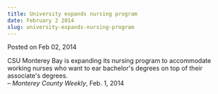 ```yaml
---
title: University expands nursing program
date: February 2 2014
slug: university-expands-nursing-program
---
```


 



<span class="date">Posted on Feb 02, 2014    </span>
<p>CSU Monterey Bay is expanding its nursing program to accommodate
working nurses who want to ear bachelor&apos;s degrees on top of their
associate&apos;s degrees.<br>
&#x2013; <em>Monterey County Weekly</em>, Feb. 1, 2014</br></p>





```
